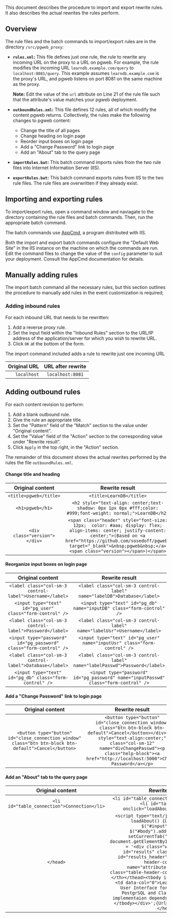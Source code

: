 This document describes the procedure to import and export rewrite rules. 
It also describes the actual rewrites the rules perform.

## Overview

The rule files and the batch commands to import/export rules are in the
directory `/src/pgweb_proxy`:

- **`rules.xml`:** This file defines just one rule, the rule to rewrite any
  incoming URL on the proxy to a URL on pgweb. For example, the rule modifies 
  the incoming URL `learndb.example.com/query` to `localhost:8081/query`. 
  This example assumes `learndb.example.com` is the proxy's URL, and pgweb 
  listens on port 8081 on the same machine as the proxy.

  **Note:** Edit the value of the `url` attribute on Line 21 of the rule file 
  such that the attribute's value matches your pgweb deployment.

- **`outboundRules.xml`:** This file defines 12 rules, all of which modify
  the content pgweb returns. Collectively, the rules make the following changes
  to pgweb content:
  - Change the title of all pages
  - Change heading on login page
  - Reorder input boxes on login page
  - Add a "Change Password" link to login page
  - Add an "About" tab to the query page

- **`importRules.bat`:** This batch command imports rules from the two rule
  files into Internet Information Server (IIS).

- **`exportRules.bat`:** This batch command exports rules from IIS to the 
  two rule files. The rule files are overwritten if they already exist.


## Importing and exporting rules

To import/export rules, open a command window and naviagate to the directory 
containing the rule files and batch commands. Then, run the appropriate batch 
command. 

The batch commands use [AppCmd](https://docs.microsoft.com/en-us/previous-versions/windows/it-pro/windows-server-2012-R2-and-2012/jj635852(v=ws.11)),
a program distributed with IIS.

Both the import and export batch commands configure the "Default Web Site" in 
the IIS instance on the machine on which the commands are run. Edit the 
command files to change the value of the `config` parameter to suit your 
deployment. Consult the AppCmd documentation for details.

## Manually adding rules

The import batch command all the necessary rules, but this section outlines
the procedure to manually add rules in the event customization is required;

### Adding inbound rules

For each inbound URL that needs to be rewritten:
1. Add a reverse proxy rule.
2. Set the input field within the "Inbound Rules" section to the URL/IP 
   address of the application/server for which you wish to rewrite URL.
3. Click `OK` at the bottom of the form.

The import command included adds a rule to rewrite just one incoming URL

| Original URL | URL after rewrite |
|-------------------------------------------------------------------------------------------------------:|:-----------------------------------------------------------------------------------------------------------------------------------------------------------------------------------------------------------------------------------------:|
| `localhost` | `localhost:8081` |

## Adding outbound rules

For each content revision to perform:
1. Add a blank outbound rule.
2. Give the rule an appropriate title.
3. Set the "Pattern" field of the "Match" section to the value under 
   "Original content".
4. Set the "Value" field of the "Action" section to the corresponding value 
   under "Rewrite result".
5. Click `Apply` in the top right, in the "Action" section.
  
The remainder of this document shows the actual rewrites performed by the
rules the file `outboundRules.xml`.

#### Change title and heading
| Original content | Rewrite result |
|:-------------------------------------------------------------------------------------------------------:|:-----------------------------------------------------------------------------------------------------------------------------------------------------------------------------------------------------------------------------------------:|
| `<title>pgweb</title>` | `<title>LearnDB</title>` |
| `<h1>pgweb</h1>` | `<h2 style="text-align: center;text-shadow: 0px 1px 0px #fff;color: #999;font-weight: normal;">LearnDB</h2>` |
| `<div class="version"></div>` | `<span class="header" style="font-size: 12px;  color: #aaa; display: flex; align-items: center; justify-content: center;">(Based on <a href="https://github.com/sosedoff/pgweb" target="_blank">&nbsp;pgweb&nbsp;</a><span class="version"></span>)</span>` |

#### Reorganize input boxes on login page 
| Original content | Rewrite result |
|:-------------------------------------------------------------------------------------------------------:|:-----------------------------------------------------------------------------------------------------------------------------------------------------------------------------------------------------------------------------------------:|
| `<label class="col-sm-3 control-label">Username</label>` | `<label class="col-sm-3 control-label" name="labelDB">Database</label>` |
| `<input type="text" id="pg_user" class="form-control" />` | `<input type="text" id="pg_db" name="inputDB" class="form-control" />` |
| `<label class="col-sm-3 control-label">Password</label>` | `<label class="col-sm-3 control-label" name="labelUsr">Username</label>` |
| `<input type="password" id="pg_password" class="form-control" />` | `<input type="text" id="pg_user" name="inputUsr" class="form-control" />` |
| `<label class="col-sm-3 control-label">Database</label>` | `<label class="col-sm-3 control-label" name="labelPasswd">Password</label>` |
| `<input type="text" id="pg_db" class="form-control" />` | `<input type="password" id="pg_password" name="inputPasswd" class="form-control" />` |

#### Add a "Change Password" link to login page 
| Original content | Rewrite result |
|:-------------------------------------------------------------------------------------------------------:|:-----------------------------------------------------------------------------------------------------------------------------------------------------------------------------------------------------------------------------------------:|
| `<button type="button" id="close_connection_window"  class="btn btn-block btn-default">Cancel</button>` | `<button type="button" id="close_connection_window" class="btn btn-block btn-default">Cancel</button></div><div style="text-align:center;" class="col-sm-12" name="divChangePasswd"><p class="help-block"><a href="http://localhost:5000">Change Password</a></p>` |

#### Add an "About" tab to the query page 
| Original content | Rewrite result |
|:-------------------------------------------------------------------------------------------------------:|:-----------------------------------------------------------------------------------------------------------------------------------------------------------------------------------------------------------------------------------------:|
| `<li id="table_connection">Connection</li>` | `<li id="table_connection">Connection</li><li id="table_about" onclick="loadAbout();">About</li>` |
| `</head>` | `<script type="text/javascript">function loadAbout() {UrlDecode:%7B}  $("#input").hide(); $("#body").addClass("full"); setCurrentTab("table_about"); document.getElementById("output").innerHTML = '<div class="wrapper"> <table id="results" class="table"><thead id="results_header"><th class="table-header-col" data-name="attribute">About</th><th class="table-header-col" data-name="value"></th></thead><tbody id="results_body"><tr><td data-col="0">LearnDB is a Graphical User Interface for interaction with PostgrSQL and ClassDB. The current implementaion depends on pgweb.</td></tr></tbody></div>';{UrlDecode:%7D}</script></head>` |

